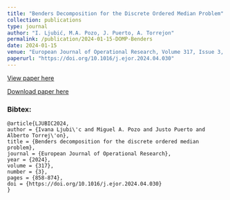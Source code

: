 ```yaml
---
title: "Benders Decomposition for the Discrete Ordered Median Problem"
collection: publications
type: journal
author: "I. Ljubić, M.A. Pozo, J. Puerto, A. Torrejon"
permalink: /publication/2024-01-15-DOMP-Benders
date: 2024-01-15
venue: "European Journal of Operational Research, Volume 317, Issue 3, Pages 858-874"
paperurl: "https://doi.org/10.1016/j.ejor.2024.04.030"
---
```


[View paper here](https://doi.org/10.1016/j.ejor.2024.04.030)

[Download paper here](/docs/publications/DOMP-Benders.pdf)

### Bibtex:

```
@article{LJUBIC2024,
author = {Ivana Ljubi\'c and Miguel A. Pozo and Justo Puerto and Alberto Torrej\'on},
title = {Benders decomposition for the discrete ordered median problem},
journal = {European Journal of Operational Research},
year = {2024},
volume = {317},
number = {3},
pages = {858-874},
doi = {https://doi.org/10.1016/j.ejor.2024.04.030}
}
```
